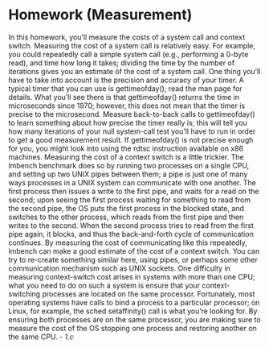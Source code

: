 # Homework (Measurement)
In this homework, you’ll measure the costs of a system call and context switch. Measuring the cost of a    system call is relatively easy. For example, you could repeatedly call a simple system call (e.g., performing a 0-byte read), and time how long it takes; dividing the time by the number of iterations gives you an estimate of the cost of a system call.
One thing you’ll have to take into account is the precision and accuracy of your timer. A typical timer that you can use is gettimeofday(); read the man page for details. What you’ll see there is that gettimeofday() returns the time in microseconds since 1970; however, this does not mean that the timer is precise to the microsecond. Measure back-to-back calls to gettimeofday() to learn something about how precise the timer really is; this will tell you how many iterations of your null system-call test you’ll have to run in order to get a good measurement result. If gettimeofday() is not precise enough for you, you might look into using the rdtsc instruction available on x86 machines.
Measuring the cost of a context switch is a little trickier. The lmbench benchmark does so by running two processes on a single CPU, and setting up two UNIX pipes between them; a pipe is just one of many ways processes in a UNIX system can communicate with one another. The first process then issues a write to the first pipe, and waits for a read on the second; upon seeing the first process waiting for something to read from the second pipe, the OS puts the first process in the blocked state, and switches to the other process, which reads from the first pipe and then writes to the second. When the second process tries to read from the first pipe again, it blocks, and thus the back-and-forth cycle of communication continues. By measuring the cost of communicating like this repeatedly, lmbench can make a good estimate of the cost of a context switch. You can try to re-create something similar here, using pipes, or perhaps some other communication mechanism such as UNIX sockets.
One difficulty in measuring context-switch cost arises in systems with more than one CPU; what you need to do on such a system is ensure that your context-switching processes are located on the same processor. Fortunately, most operating systems have calls to bind a process to a particular processor; on Linux, for example, the sched setaffinity() call is what you’re looking for. By ensuring both processes are on the same processor, you are making sure to measure the cost of the OS stopping one process and restoring another on the same CPU.
    - *1.c*